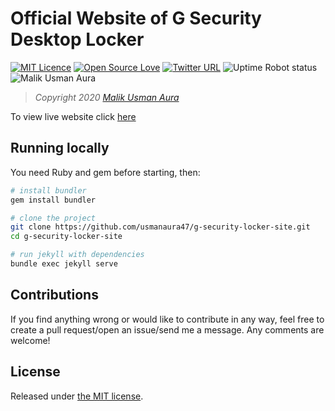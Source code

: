 # Official Website of G Security Desktop Locker

[![MIT Licence](https://badges.frapsoft.com/os/mit/mit.svg?v=103)](https://opensource.org/licenses/mit-license.php)
[![Open Source Love](https://badges.frapsoft.com/os/v1/open-source.png?v=103)](https://github.com/usmanaura47/gsecuritylocker-web/)
[![Twitter URL](https://img.shields.io/twitter/url/http/shields.io.svg?style=flat-square)](https://twitter.com/malikusmanaura)
![Uptime Robot status](https://img.shields.io/uptimerobot/status/m778918918-3e92c097147760ee39d02d36.svg?style=flat-square)
![Malik Usman Aura](https://img.shields.io/badge/Coded%20by-Malik%20Usman%20Aura-blue.svg)

> *Copyright 2020 [Malik Usman Aura](mailto:usmanaura47@gmail[dot]com)*

To view live website click [here](http://securedesktoplocker.tk)

## Running locally

You need Ruby and gem before starting, then:

```bash
# install bundler
gem install bundler

# clone the project
git clone https://github.com/usmanaura47/g-security-locker-site.git
cd g-security-locker-site

# run jekyll with dependencies
bundle exec jekyll serve
```

## Contributions
If you find anything wrong or would like to contribute in any way, feel free to create a pull request/open an issue/send me a message. Any comments are welcome!

## License

Released under [the MIT license](LICENSE).
